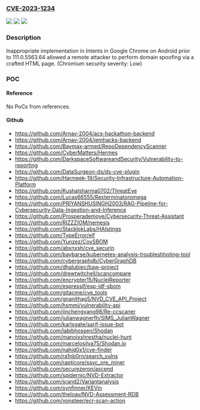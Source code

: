 ### [CVE-2023-1234](https://cve.mitre.org/cgi-bin/cvename.cgi?name=CVE-2023-1234)
![](https://img.shields.io/static/v1?label=Product&message=Chrome&color=blue)
![](https://img.shields.io/static/v1?label=Version&message=111.0.5563.64%3C%20111.0.5563.64%20&color=brighgreen)
![](https://img.shields.io/static/v1?label=Vulnerability&message=Inappropriate%20implementation&color=brighgreen)

### Description

Inappropriate implementation in Intents in Google Chrome on Android prior to 111.0.5563.64 allowed a remote attacker to perform domain spoofing via a crafted HTML page. (Chromium security severity: Low)

### POC

#### Reference
No PoCs from references.

#### Github
- https://github.com/Arnav-2004/acs-hackathon-backend
- https://github.com/Arnav-2004/iemhacks-backend
- https://github.com/Baymax-armed/RepoDependencyScanner
- https://github.com/CyberMatters/Hermes
- https://github.com/DarkspaceSoftwareandSecurity/Vulnerability-to-reporting
- https://github.com/DataSurgeon-ds/ds-cve-plugin
- https://github.com/Harmeek-19/Security-Infrastructure-Automation-Platform
- https://github.com/Kushalsharma0702/ThreatEye
- https://github.com/Lucas66555/Rexterminatoromega
- https://github.com/PRIYANSHUSINGH2003/RAG-Pipeline-for-Cybersecurity-Data-Ingestion-and-Inference
- https://github.com/Prosperademoye/Cybersecurity-Threat-Assistant
- https://github.com/RIZZZIOM/nemesis
- https://github.com/StacklokLabs/HAIstings
- https://github.com/TypeError/elf
- https://github.com/Yunzez/CovSBOM
- https://github.com/abxnxsh/cve_securin
- https://github.com/baybarse/kubernetes-analysis-troubleshhoting-tool
- https://github.com/cybergraphdb/CyberGraphDB
- https://github.com/dhalubiec/baw-project
- https://github.com/drewtwitchell/scancompare
- https://github.com/encrypter15/NucleiReporter
- https://github.com/espressif/esp-idf-sbom
- https://github.com/gitacme/cve_tools
- https://github.com/gnanithag5/NVD_CVE_API_Project
- https://github.com/hsmmi/vulnerability-api
- https://github.com/jinchengyang98/Re-ccscaner
- https://github.com/julianwagnerfh/SIMS_JulianWagner
- https://github.com/karlsgate/sarif-issue-bot
- https://github.com/labibhossen/Shodan
- https://github.com/manojxshrestha/nuclei-hunt
- https://github.com/marcelosilva75/Shodan.io
- https://github.com/nahid0x1/cve-finder
- https://github.com/ra1nb0rn/search_vulns
- https://github.com/rapticore/ssvc_ore_miner
- https://github.com/securezeron/ascend
- https://github.com/spidernic/NVD-Extractor
- https://github.com/srand2/Variantanalysis
- https://github.com/synfinner/KEVin
- https://github.com/theloav/NVD-Assessment-RDB
- https://github.com/vonsteer/ecr-scan-action

